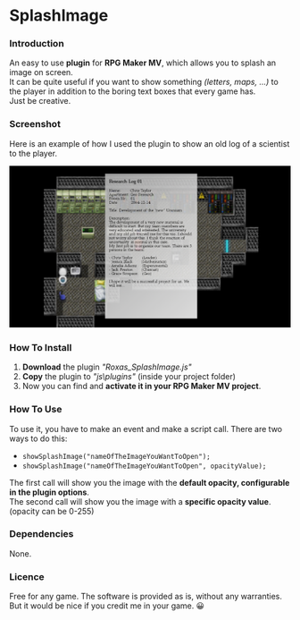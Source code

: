 # SplashImage

### Introduction
An easy to use **plugin** for **RPG Maker MV**, which allows you to splash an image on screen.\
It can be quite useful if you want to show something *(letters, maps, ...)* to the player in addition to the boring text boxes that every game has.\
Just be creative.

### Screenshot
Here is an example of how I used the plugin to show an old log of a scientist to the player.

![Example Image](/img/SplashImage_Screenshot.png)

### How To Install
1. **Download** the plugin *"Roxas_SplashImage.js"*
2. **Copy** the plugin to *"js\plugins\"* (inside your project folder)
3. Now you can find and **activate it in your RPG Maker MV project**.

### How To Use
To use it, you have to make an event and make a script call.
There are two ways to do this:
- `showSplashImage("nameOfTheImageYouWantToOpen");`
- `showSplashImage("nameOfTheImageYouWantToOpen", opacityValue);`

The first call will show you the image with the **default opacity, configurable in the plugin options**.\
The second call will show you the image with a **specific opacity value**. (opacity can be 0-255)

### Dependencies
None.

### Licence
Free for any game.
The software is provided as is, without any warranties.
But it would be nice if you credit me in your game. 😀
